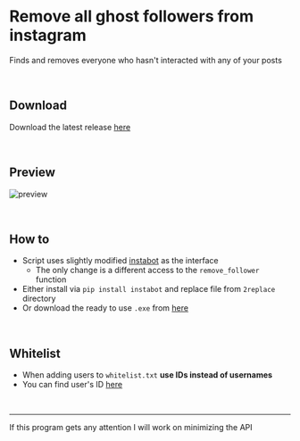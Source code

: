 # Remove all ghost followers from instagram
Finds and removes everyone who hasn't interacted with any of your posts  

<br>

## Download
Download the latest release [here](http://bit.ly/remove-ghosts-releases)  

<br>

## Preview
![preview](https://user-images.githubusercontent.com/25122875/92388410-8704c500-f117-11ea-9bef-72ea77d45ff8.png)


<br>

## How to
- Script uses slightly modified [instabot](https://github.com/ohld/igbot) as the interface
  - The only change is a different access to the `remove_follower` function
- Either install via `pip install instabot` and replace file from `2replace` directory
- Or download the ready to use `.exe` from [here](http://bit.ly/remove-ghosts-releases)

<br>

## Whitelist
- When adding users to `whitelist.txt` **use IDs instead of usernames**
- You can find user's ID [here](https://codeofaninja.com/tools/find-instagram-user-id/)

<br>

--- 

If this program gets any attention I will work on minimizing the API 
